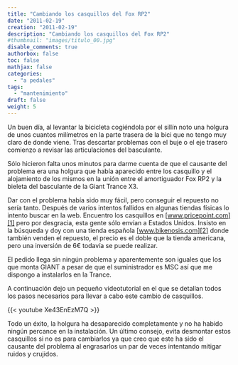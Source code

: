 ```yaml
---
title: "Cambiando los casquillos del Fox RP2"
date: "2011-02-19"
creation: "2011-02-19"
description: "Cambiando los casquillos del Fox RP2"
#thumbnail: "images/titulo_00.jpg"
disable_comments: true
authorbox: false
toc: false
mathjax: false
categories:
  - "a pedales"
tags:
  - "mantenimiento"
draft: false
weight: 5
---
```

Un buen día, al levantar la bicicleta cogiéndola por el sillín noto una holgura de unos cuantos milímetros en la parte trasera de la bici que no tengo muy claro de donde viene. Tras descartar problemas con el buje o el eje trasero comienzo a revisar las articulaciones del basculante.

Sólo hicieron falta unos minutos para darme cuenta de que el causante del problema era una holgura que había aparecido entre los casquillo y el alojamiento de los mismos en la unión entre el amortiguador Fox RP2 y la bieleta del basculante de la Giant Trance X3.

Dar con el problema había sido muy fácil, pero conseguir el repuesto no sería tanto. Después de varios intentos fallidos en algunas tiendas físicas lo intento buscar en la web. Encuentro los casquillos en [www.pricepoint.com][1] pero por desgracia, esta gente sólo envían a Estados Unidos. Insisto en la búsqueda y doy con una tienda española [www.bikenosis.com][2] donde también venden el repuesto, el precio es el doble que la tienda americana, pero una inversión de 6€ todavía se puede realizar.
  
El pedido llega sin ningún problema y aparentemente son iguales que los que monta GIANT a pesar de que el suministrador es MSC así que me dispongo a instalarlos en la Trance.

A continuación dejo un pequeño videotutorial en el que se detallan todos los pasos necesarios para llevar a cabo este cambio de casquillos.

{{< youtube Xe43EnEzM7Q >}}

Todo un éxito, la holgura ha desaparecido completamente y no ha habido ningún percance en la instalación. Un último consejo, evita desmontar estos casquillos si no es para cambiarlos ya que creo que este ha sido el causante del problema al engrasarlos un par de veces intentando mitigar ruidos y crujidos.

 [1]: http://www.pricepoint.com/detail/18033-318_FOXHW8-3-Parts-818-Rear-Shocks/Fox-Rear-Shock-Hardware-Kits.htm
 [2]: http://www.bikenosis.com/catalog/product_info.php?cPath=516_14&products_id=2504
